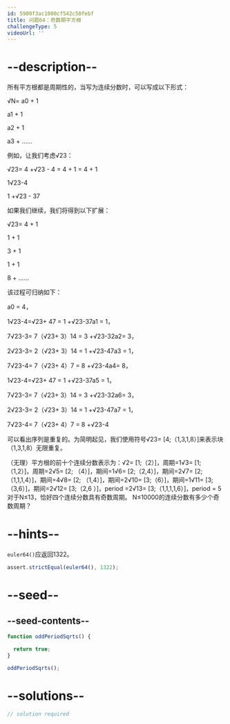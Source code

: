 ```yaml
---
id: 5900f3ac1000cf542c50febf
title: 问题64：奇数期平方根
challengeType: 5
videoUrl: ''
---
```


# --description--

所有平方根都是周期性的，当写为连续分数时，可以写成以下形式：

√N= a0 + 1

a1 + 1

a2 + 1

a3 + ......

例如，让我们考虑√23：

√23= 4 +√23 - 4 = 4 + 1 = 4 + 1

1√23-4

1 +√23 - 37

如果我们继续，我们将得到以下扩展：

√23= 4 + 1

1 + 1

3 + 1

1 + 1

8 + ......

该过程可归纳如下：

a0 = 4，

1√23-4=√23+ 47 = 1 +√23-37a1 = 1，

7√23-3= 7（√23+ 3）14 = 3 +√23-32a2= 3，

2√23-3= 2（√23+ 3）14 = 1 +√23-47a3 = 1，

7√23-4= 7（√23+ 4）7 = 8 +√23-4a4= 8，

1√23-4=√23+ 47 = 1 +√23-37a5 = 1，

7√23-3= 7（√23+ 3）14 = 3 +√23-32a6= 3，

2√23-3= 2（√23+ 3）14 = 1 +√23-47a7 = 1，

7√23-4= 7（√23+ 4）7 = 8 +√23-4

可以看出序列是重复的。为简明起见，我们使用符号√23= \[4;（1,3,1,8）]来表示块（1,3,1,8）无限重复。

（无理）平方根的前十个连续分数表示为：√2= \[1;（2）]，周期=1√3= \[1;（1,2）]，周期=2√5= \[2; （4）]，期间=1√6= \[2;（2,4）]，期间=2√7= \[2;（1,1,1,4）]，期间=4√8= \[2; （1,4）]，期间=2√10= \[3;（6）]，期间=1√11= \[3;（3,6）]，期间=2√12= \[3;（2,6 ）]，period =2√13= \[3;（1,1,1,1,6）]，period = 5对于N≤13，恰好四个连续分数具有奇数周期。 N≤10000的连续分数有多少个奇数周期？

# --hints--

`euler64()`应返回1322。

```js
assert.strictEqual(euler64(), 1322);
```

# --seed--

## --seed-contents--

```js
function oddPeriodSqrts() {

  return true;
}

oddPeriodSqrts();
```

# --solutions--

```js
// solution required
```
